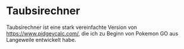 # Taubsirechner

Taubsirechner ist eine stark vereinfachte Version von <https://www.pidgeycalc.com/>,
die ich zu Beginn von Pokemon GO aus Langeweile entwickelt habe.